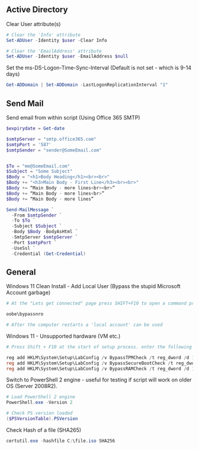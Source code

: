 ## Active Directory
Clear User attribute(s)
```PowerShell
# Clear the 'Info' attribute
Set-ADUser -Identity $user -Clear Info

# Clear the 'EmailAddress' attribute
Set-ADUser -Identity $user -EmailAddress $null
```

Set the ms-DS-Logon-Time-Sync-Interval (Default is not set - which is 9-14 days)
```PowerShell
Get-ADDomain | Set-ADDomain -LastLogonReplicationInterval "1"
```

## Send Mail
Send email from within script (Using Office 365 SMTP)
```PowerShell
$expirydate = Get-date

$smtpServer = "smtp.office365.com"
$smtpPort = '587'
$smtpSender = "sender@SomeEmail.com"


$To = "me@SomeEmail.com"
$Subject = "Some Subject"
$Body = "<h1>Body Heading</h1><br><br>"
$Body += "<h3>Main Body - First Line</h3><br><br>"
$Body += “Main Body - more lines<br><br>”
$Body += “Main Body - more lines<br>”
$Body += “Main Body - more lines”

Send-MailMessage `
  -From $smtpSender `
  -To $To `
  -Subject $Subject `
  -Body $Body -BodyAsHtml `
  -SmtpServer $smtpServer `
  -Port $smtpPort `
  -UseSsl `
  -Credential (Get-Credential)
```


## General

Windows 11 Clean Install - Add Local User (Bypass the stupid Microsoft Account garbage)
```PowerShell
# At the "Lets get connected" page press SHIFT+F10 to open a command prompt and run the command below:

oobe\bypassnro

# After the computer restarts a 'local account' can be used
```

Windows 11 - Unsupported hardware (VM etc.)
```PowerShell
# Press Shift + F10 at the start of setup process. enter the following commands:

reg add HKLM\System\Setup\LabConfig /v BypassTPMCheck /t reg_dword /d 1
reg add HKLM\System\Setup\LabConfig /v BypassSecureBootCheck /t reg_dword /d 1
reg add HKLM\System\Setup\LabConfig /v BypassRAMCheck /t reg_dword /d 1
```


Switch to PowerShell 2 engine - useful for testing if script will work on older OS (Server 2008R2).
```PowerShell
# Load PowerShell 2 engine
PowerShell.exe -Version 2

# Check PS version loaded
($PSVersionTable).PSVersion
```

Check Hash of a file (SHA265)
```PowerShell
certutil.exe -hashfile C:\file.iso SHA256
```


